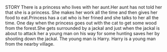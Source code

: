 STORY
There is a princess who lives with her aunt.Her aunt has not told her that she is a princess.
She makes her work all the time and then gives her food to eat.Princess has a cat who is her frined and she talks to her all the time.
One day when the princess goes out with the cat to get some wood from the forest.She gets surrounded by a jackal and just when the jackal is about to attack her a young man on his way for some hunting saves her by shooting down the jackal.
The young man is Harry.
Harry is a young man from the nearby village.
